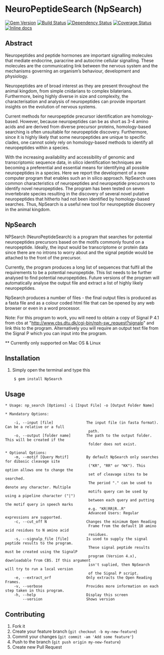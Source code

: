 # NeuroPeptideSearch (NpSearch)
[![Gem Version](https://badge.fury.io/rb/NpSearch.svg)](http://badge.fury.io/rb/NpSearch)
[![Build Status](https://travis-ci.org/IsmailM/NeuroPeptideSearch.svg?branch=master)](https://travis-ci.org/IsmailM/NeuroPeptideSearch)
[![Dependency Status](https://gemnasium.com/IsmailM/NeuroPeptideSearch.svg)](https://gemnasium.com/IsmailM/NeuroPeptideSearch)
[![Coverage Status](https://coveralls.io/repos/IsmailM/NeuroPeptideSearch/badge.png)](https://coveralls.io/r/IsmailM/NeuroPeptideSearch)
[![Inline docs](http://inch-ci.org/github/IsmailM/NeuroPeptideSearch.png?branch=master)](http://inch-ci.org/github/IsmailM/NeuroPeptideSearch)

## Abstract

Neuropeptides and peptide hormones are important signalling molecules that mediate endocrine, paracrine and autocrine cellular signalling. These molecules are the communicating link between the nervous system and the mechanisms governing an organism’s behaviour, development and physiology.

Neuropeptides are of broad interest as they are present throughout the animal kingdom, from simple cnidarians to complex bilaterians. Furthermore, being highly diverse in size and complexity, the characterisation and analysis of neuropeptides can provide important insights on the evolution of nervous systems.

Current methods for neuropeptide precursor identification are homology-based. However, because neuropeptides can be as short as 3-4 amino acids and are derived from diverse precursor proteins, homology-based searching is often unsuitable for neuropeptide discovery. Furthermore, since it is highly likely that some neuropeptides are unique to specific clades, one cannot solely rely on homology-based methods to identify all neuropeptides within a species. 

With the increasing availability and accessibility of genomic and transcriptomic sequence data, in silico identification techniques are becoming a preferential and essential means for identifying all possible neuropeptides in a species. Here we report the development of a new computer program that enables such an in silico approach. NpSearch uses common characteristics of neuropeptides and neuropeptide precursors to identify novel neuropeptides. The program has been tested on seven invertebrate species resulting in the discovery of several novel putative neuropeptides that hitherto had not been identified by homology-based searches. Thus, NpSearch is a useful new tool for neuropeptide discovery in the animal kingdom.

## NpSearch

NPSearch (NeuroPeptideSearch) is a program that searches for potential neuropeptides precursors based on the motifs commonly found on a neuropeptide. Ideally, the input would be transcriptome or protein data since there are no introns to worry about and the signal peptide would be attached to the front of the precursor. 

Currently, the program produces a long list of sequences that fulfil all the requirements to be a potential neuropeptide. This list needs to be further analysed to find potential neuropeptides. Future versions of the program will automatically analyse the output file and extract a list of highly likely neuropeptides.

NpSearch produces a number of files - the final output files is produced as a fasta file and as a colour coded html file that can be opened by any web browser or even in a word processor. 

Note: For this program to work, you will need to obtain a copy of Signal P 4.1 from cbs at "http://www.cbs.dtu.dk/cgi-bin/nph-sw_request?signalp" and link this to the program. Alternatively you will require an output text file from the Signal P which you can input into the program.

** Currently only supported on Mac OS & Linux
    
## Installation

1. Simply open the terminal and type this
```
    $ gem install NpSearch
```
## Usage

    * Usage: np_search [Options] -i [Input File] -o [Output Folder Name]

    * Mandatory Options:

        -i, --input [file]               The input file (in fasta format). Can be a relative or a full 
                                          path.
        -o, --output [folder name]       The path to the output folder. This will be created if the 
                                          folder does not exist.

    * Optional Options:
        -m, --motif [Query Motif]        By default NpSearch only searches for dibasic cleavage site 
                                          ("KR", "RR" or "KK"). This option allows one to change the
                                          set of cleavage sites to be searched.
                                          The period "." can be used to denote any character. Multiple
                                          motifs query can be used by using a pipeline character ("|")
                                          between each query and putting the motif query in speech marks
                                          e.g. "KR|RR|R..R"
                                          Advanced Users: Regular expressions are supported.
        -c, --cut_off N                  Changes the minimum Open Reading
                                          Frame from the default 10 amino acid residues to N amino acid
                                          residues.
        -s, --signalp_file [file]        Is used to supply the signal peptide results to the program. 
                                          These signal peptide results must be created using the SignalP
                                          program (Version 4.x), downloadable from CBS. If this argument
                                          isn't suplied, then NpSearch will try to run a local version
                                          of the Signal P script.
        -e, --extract_orf                Only extracts the Open Reading Frames.
        -v, --verbose                    Provides more information on each step taken in this program.
        -h, --help                       Display this screen
            --version                    Shows version

## Contributing

1. Fork it
2. Create your feature branch (`git checkout -b my-new-feature`)
3. Commit your changes (`git commit -am 'Add some feature'`)
4. Push to the branch (`git push origin my-new-feature`)
5. Create new Pull Request
